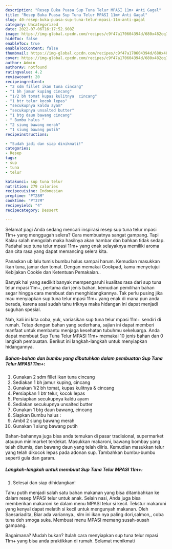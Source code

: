```yaml
---
description: "Resep Buka Puasa Sup Tuna Telur MPASI 11m+ Anti Gagal"
title: "Resep Buka Puasa Sup Tuna Telur MPASI 11m+ Anti Gagal"
slug: 40-resep-buka-puasa-sup-tuna-telur-mpasi-11m-anti-gagal
category: Uncategorized
date: 2022-07-06T16:17:52.908Z
image: https://img-global.cpcdn.com/recipes/c9f47a170604394d/680x482cq70/sup-tuna-telur-mpasi-11m-foto-resep-utama.jpg
hideToc: false
enableToc: true
enableTocContent: false
thumbnail: https://img-global.cpcdn.com/recipes/c9f47a170604394d/680x482cq70/sup-tuna-telur-mpasi-11m-foto-resep-utama.jpg
cover: https://img-global.cpcdn.com/recipes/c9f47a170604394d/680x482cq70/sup-tuna-telur-mpasi-11m-foto-resep-utama.jpg
author: Admin
authorAv: notfound
ratingvalue: 4.2
reviewcount: 20
recipeingredient:
- "2 sdm fillet ikan tuna cincang"
- "1 bh jamur kuping cincang"
- "1/2 bh tomat kupas kulitnya  cincang"
- "1 btr telur kocok lepas"
- "secukupnya kaldu ayam"
- "secukupnya unsalted butter"
- "1 btg daun bawang cincang"
- " Bumbu halus "
- "2 siung bawang merah"
- "1 siung bawang putih"
recipeinstructions:

- "Sudah jadi dan siap dinikmati!"
categories:
- Resep
tags:
- sup
- tuna
- telur

katakunci: sup tuna telur 
nutrition: 279 calories
recipecuisine: Indonesian
preptime: "PT28M"
cooktime: "PT37M"
recipeyield: "4"
recipecategory: Dessert

---
```



Selamat pagi Anda sedang mencari inspirasi resep sup tuna telur mpasi 11m+ yang menggugah selera? Cara membuatnya sangat gampang. Tapi Kalau salah mengolah maka hasilnya akan hambar dan bahkan tidak sedap. Padahal sup tuna telur mpasi 11m+ yang enak selayaknya memiliki aroma dan cita rasa yang dapat memancing selera kita.


Panaskan ub lalu tumis bumbu halus sampai harum. Kemudian masukkan ikan tuna, jamur dan tomat. Dengan memakai Cookpad, kamu menyetujui Kebijakan Cookie dan Ketentuan Pemakaian..

Banyak hal yang sedikit banyak mempengaruhi kualitas rasa dari sup tuna telur mpasi 11m+, pertama dari jenis bahan, kemudian pemilihan bahan segar hingga cara membuat dan menghidangkannya. Tak perlu pusing jika mau menyiapkan sup tuna telur mpasi 11m+ yang enak di mana pun anda berada, karena asal sudah tahu triknya maka hidangan ini dapat menjadi suguhan spesial.


Nah, kali ini kita coba, yuk, variasikan sup tuna telur mpasi 11m+ sendiri di rumah. Tetap dengan bahan yang sederhana, sajian ini dapat memberi manfaat untuk membantu menjaga kesehatan tubuhmu sekeluarga. Anda dapat membuat Sup Tuna Telur MPASI 11m+ memakai 10 jenis bahan dan 0 langkah pembuatan. Berikut ini langkah-langkah untuk menyiapkan hidangannya.

<!--inarticleads1-->

##### Bahan-bahan dan bumbu yang dibutuhkan dalam pembuatan Sup Tuna Telur MPASI 11m+:

1. Gunakan 2 sdm fillet ikan tuna cincang
1. Sediakan 1 bh jamur kuping, cincang
1. Gunakan 1/2 bh tomat, kupas kulitnya &amp; cincang
1. Persiapkan 1 btr telur, kocok lepas
1. Persiapkan secukupnya kaldu ayam
1. Sediakan secukupnya unsalted butter
1. Gunakan 1 btg daun bawang, cincang
1. Siapkan  Bumbu halus :
1. Ambil 2 siung bawang merah
1. Gunakan 1 siung bawang putih


Bahan-bahannya juga bisa anda temukan di pasar tradisional, supermarket ataupun minimarket terdekat. Masukkan makaroni, bawang bombay yang telah ditumis, dan bawang daun yang telah diiris. Kemudian masukkan telur yang telah dikocok lepas pada adonan sup. Tambahkan bumbu-bumbu seperti gula dan garam. 

<!--inarticleads2-->

##### Langkah-langkah untuk membuat Sup Tuna Telur MPASI 11m+:


1. Selesai dan siap dihidangkan!

Tahu putih menjadi salah satu bahan makanan yang bisa ditambahkan ke dalam resep MPASI telur untuk anak. Selain nasi, Anda juga bisa memberikan makaroni ke dalam menu MPASI telur si kecil. Tekstur makaroni yang kenyal dapat melatih si kecil untuk mengunyah makanan. Oleh Saesariadita, Biar ada variannya., slm ini ikan nya paling dori,salmon,, coba tuna deh smoga suka. Membuat menu MPASI memang susah-susah gampang. 

Bagaimana? Mudah bukan? Itulah cara menyiapkan sup tuna telur mpasi 11m+ yang bisa anda praktikkan di rumah. Selamat menikmati
